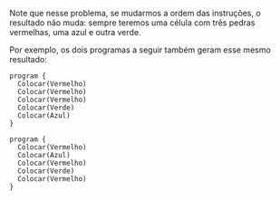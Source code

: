 Note que nesse problema, se mudarmos a ordem das instruções, o resultado não muda: sempre teremos uma célula com três pedras vermelhas, uma azul e outra verde.


Por exemplo, os dois programas a seguir também geram esse mesmo resultado:


```gobstones
program {
  Colocar(Vermelho)
  Colocar(Vermelho)
  Colocar(Vermelho)
  Colocar(Verde)
  Colocar(Azul)
}
```

```gobstones
program {
  Colocar(Vermelho)
  Colocar(Azul)
  Colocar(Vermelho)
  Colocar(Verde)
  Colocar(Vermelho)
}
```
